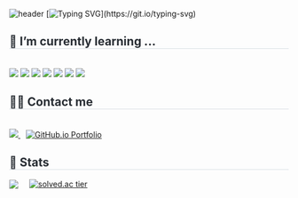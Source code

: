 ![header](https://capsule-render.vercel.app/api?type=waving&color=gradient&customColorList=3&height=200&section=header&text=Paladyn12's%20GITHUB&fontSize=50&fontAlign=68&fontAlignY=36)
[![Typing SVG](https://readme-typing-svg.demolab.com?font=Fira+Code&weight=500&size=30&duration=10000&pause=1000&color=2E2E2E&width=2000&height=100&lines=Back-End+Developer%2C+who+is+continuously+learning+and+growing.)](https://git.io/typing-svg)

<div style="text-align: left;"> 
    <div style="font-weight: 700; font-size: 15px; text-align: left; color: #282d33;">  </div> 
    </div>
    <div style="text-align: left;">
    <h2 style="border-bottom: 1px solid #d8dee4; color: #282d33;"> 🌱 I’m currently learning ... </h2> <br> 
    <div style="margin: ; text-align: left;" "text-align: left;">
          <img src="https://img.shields.io/badge/Java-007396?style=for-the-badge&logo=Java&logoColor=white">
          <img src="https://img.shields.io/badge/Spring-6DB33F?style=for-the-badge&logo=Spring&logoColor=white">
          <img src="https://img.shields.io/badge/spring boot-6DB33F?style=for-the-badge&logo=springboot&logoColor=white">
          <img src="https://img.shields.io/badge/React-61DAFB?style=for-the-badge&logo=React&logoColor=white">
          <img src="https://img.shields.io/badge/MySQL-4479A1?style=for-the-badge&logo=MySQL&logoColor=white">
          <img src="https://img.shields.io/badge/docker-2496ED?style=for-the-badge&logo=docker&logoColor=white">
          <img src="https://img.shields.io/badge/aws EC2-FF9900?style=for-the-badge&logo=amazonec2&logoColor=white">
          </div>
    </div>
    <div style="text-align: left;">
  <h2 style="border-bottom: 1px solid #d8dee4; color: #282d33;"> 🧑‍💻 Contact me </h2> <br> 
  <div style="text-align: left;">
    <a href="https://www.notion.so/1acbe93dcc65807ba891ce3604c39e1d">
      <img src="https://img.shields.io/badge/Notion-000000?style=for-the-badge&logo=Notion&logoColor=white">
    </a>
    <a href="https://paladyn12.github.io" style="margin-left: 10px;">
      <img src="https://img.shields.io/badge/Github Pages-000000?style=for-the-badge&logo=github&logoColor=white" alt="GitHub.io Portfolio">
    </a>
  </div>
</div>
    <div style="text-align: left;"> 
  <h2 style="border-bottom: 1px solid #d8dee4; color: #282d33;"> 🏅 Stats </h2> 
  <div style="display: flex; flex-wrap: wrap; gap: 20px; align-items: center;">
    <img src="https://github-readme-stats.vercel.app/api/top-langs/?username=paladyn12&layout=compact&bg_color=180,00000000,&title_color=000000&text_color=000000" />
    <a href="https://solved.ac/paladyn">
      <img src="http://mazassumnida.wtf/api/v2/generate_badge?boj=paladyn" alt="solved.ac tier" />
    </a>
  </div>
</div>

<!--
**paladyn12/paladyn12** is a ✨ _special_ ✨ repository because its `README.md` (this file) appears on your GitHub profile.

Here are some ideas to get you started:

- 🔭 I’m currently working on ...
- 👯 I’m looking to collaborate on ...
- 🤔 I’m looking for help with ...
- 💬 Ask me about ...
- 📫 How to reach me: ...
- 😄 Pronouns: ...
- ⚡ Fun fact: ...
-->

